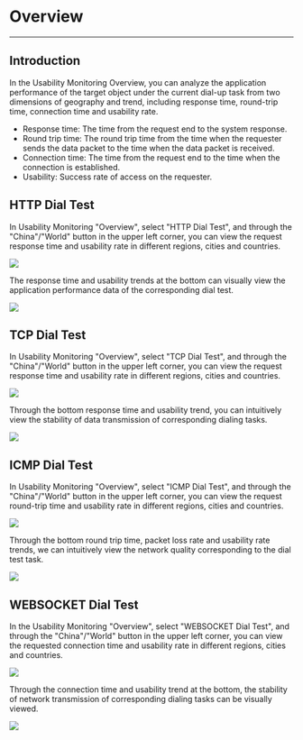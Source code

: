 # Overview
---

## Introduction

In the Usability Monitoring Overview, you can analyze the application performance of the target object under the current dial-up task from two dimensions of geography and trend, including response time, round-trip time, connection time and usability rate.

- Response time: The time from the request end to the system response.
- Round trip time: The round trip time from the time when the requester sends the data packet to the time when the data packet is received.
- Connection time: The time from the request end to the time when the connection is established.
- Usability: Success rate of access on the requester.

## HTTP Dial Test

In Usability Monitoring "Overview", select "HTTP Dial Test", and through the "China"/"World" button in the upper left corner, you can view the request response time and usability rate in different regions, cities and countries.

![](img/4.dailtesting_http_3.1.png)

The response time and usability trends at the bottom can visually view the application performance data of the corresponding dial test.

![](img/4.dailtesting_http_2.1.png)

## TCP Dial Test

In Usability Monitoring "Overview", select "TCP Dial Test", and through the "China"/"World" button in the upper left corner, you can view the request response time and usability rate in different regions, cities and countries.

![](img/4.dailtesting_http_4.1.png)

Through the bottom response time and usability trend, you can intuitively view the stability of data transmission of corresponding dialing tasks.

![](img/4.dailtesting_http_5.1.png)

## ICMP Dial Test

In Usability Monitoring "Overview", select "ICMP Dial Test", and through the "China"/"World" button in the upper left corner, you can view the request round-trip time and usability rate in different regions, cities and countries.

![](img/4.dailtesting_http_6.1.png)

Through the bottom round trip time, packet loss rate and usability rate trends, we can intuitively view the network quality corresponding to the dial test task.

![](img/4.dailtesting_http_7.png)

## WEBSOCKET Dial Test

In the Usability Monitoring "Overview", select "WEBSOCKET Dial Test", and through the "China"/"World" button in the upper left corner, you can view the requested connection time and usability rate in different regions, cities and countries.

![](img/4.dailtesting_http_8.png)

Through the connection time and usability trend at the bottom, the stability of network transmission of corresponding dialing tasks can be visually viewed.

![](img/4.dailtesting_http_9.png)

